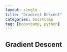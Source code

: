 ```yaml
---
layout: single
title: "Gradient Descent"
categories: boostcamp
tag: [boostcamp, python]
---
```


## Gradient Descent
